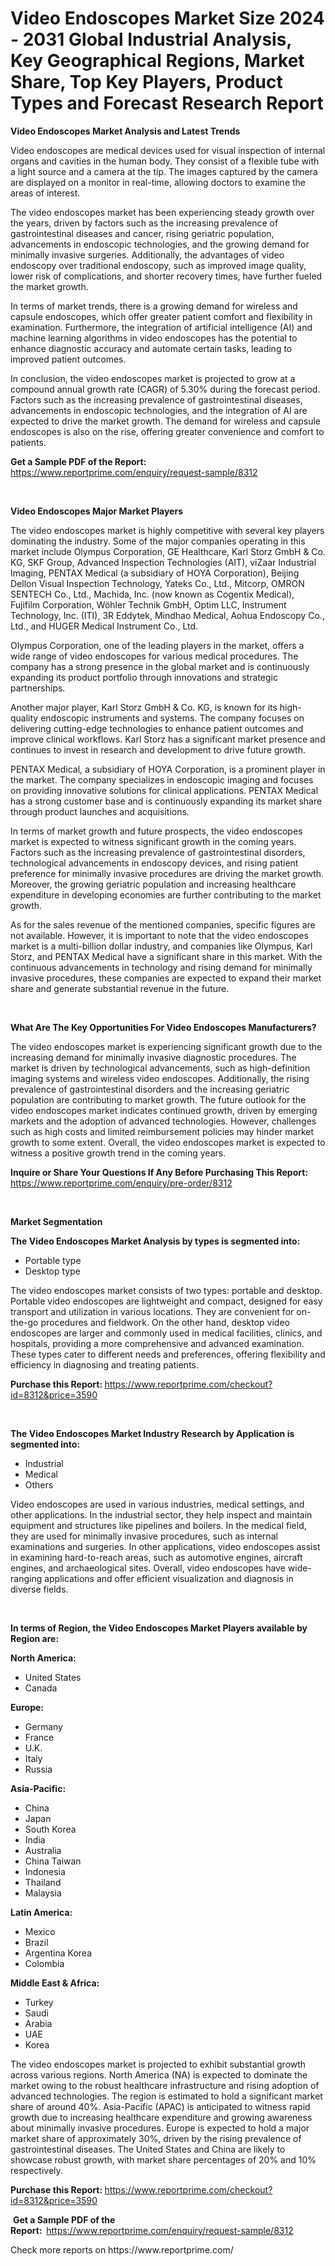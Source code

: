 <p><h1>Video Endoscopes Market Size 2024 - 2031 Global Industrial Analysis, Key Geographical Regions, Market Share, Top Key Players, Product Types and Forecast Research Report</h1></p><p><strong>Video Endoscopes Market Analysis and Latest Trends</strong></p>
<p><p>Video endoscopes are medical devices used for visual inspection of internal organs and cavities in the human body. They consist of a flexible tube with a light source and a camera at the tip. The images captured by the camera are displayed on a monitor in real-time, allowing doctors to examine the areas of interest.</p><p>The video endoscopes market has been experiencing steady growth over the years, driven by factors such as the increasing prevalence of gastrointestinal diseases and cancer, rising geriatric population, advancements in endoscopic technologies, and the growing demand for minimally invasive surgeries. Additionally, the advantages of video endoscopy over traditional endoscopy, such as improved image quality, lower risk of complications, and shorter recovery times, have further fueled the market growth.</p><p>In terms of market trends, there is a growing demand for wireless and capsule endoscopes, which offer greater patient comfort and flexibility in examination. Furthermore, the integration of artificial intelligence (AI) and machine learning algorithms in video endoscopes has the potential to enhance diagnostic accuracy and automate certain tasks, leading to improved patient outcomes.</p><p>In conclusion, the video endoscopes market is projected to grow at a compound annual growth rate (CAGR) of 5.30% during the forecast period. Factors such as the increasing prevalence of gastrointestinal diseases, advancements in endoscopic technologies, and the integration of AI are expected to drive the market growth. The demand for wireless and capsule endoscopes is also on the rise, offering greater convenience and comfort to patients.</p></p>
<p><strong>Get a Sample PDF of the Report:&nbsp;</strong> <a href="https://www.reportprime.com/enquiry/request-sample/8312">https://www.reportprime.com/enquiry/request-sample/8312</a></p>
<p>&nbsp;</p>
<p><strong>Video Endoscopes Major Market Players</strong></p>
<p><p>The video endoscopes market is highly competitive with several key players dominating the industry. Some of the major companies operating in this market include Olympus Corporation, GE Healthcare, Karl Storz GmbH & Co. KG, SKF Group, Advanced Inspection Technologies (AIT), viZaar Industrial Imaging, PENTAX Medical (a subsidiary of HOYA Corporation), Beijing Dellon Visual Inspection Technology, Yateks Co., Ltd., Mitcorp, OMRON SENTECH Co., Ltd., Machida, Inc. (now known as Cogentix Medical), Fujifilm Corporation, Wöhler Technik GmbH, Optim LLC, Instrument Technology, Inc. (ITI), 3R Eddytek, Mindhao Medical, Aohua Endoscopy Co., Ltd., and HUGER Medical Instrument Co., Ltd.</p><p>Olympus Corporation, one of the leading players in the market, offers a wide range of video endoscopes for various medical procedures. The company has a strong presence in the global market and is continuously expanding its product portfolio through innovations and strategic partnerships.</p><p>Another major player, Karl Storz GmbH & Co. KG, is known for its high-quality endoscopic instruments and systems. The company focuses on delivering cutting-edge technologies to enhance patient outcomes and improve clinical workflows. Karl Storz has a significant market presence and continues to invest in research and development to drive future growth.</p><p>PENTAX Medical, a subsidiary of HOYA Corporation, is a prominent player in the market. The company specializes in endoscopic imaging and focuses on providing innovative solutions for clinical applications. PENTAX Medical has a strong customer base and is continuously expanding its market share through product launches and acquisitions.</p><p>In terms of market growth and future prospects, the video endoscopes market is expected to witness significant growth in the coming years. Factors such as the increasing prevalence of gastrointestinal disorders, technological advancements in endoscopy devices, and rising patient preference for minimally invasive procedures are driving the market growth. Moreover, the growing geriatric population and increasing healthcare expenditure in developing economies are further contributing to the market growth.</p><p>As for the sales revenue of the mentioned companies, specific figures are not available. However, it is important to note that the video endoscopes market is a multi-billion dollar industry, and companies like Olympus, Karl Storz, and PENTAX Medical have a significant share in this market. With the continuous advancements in technology and rising demand for minimally invasive procedures, these companies are expected to expand their market share and generate substantial revenue in the future.</p></p>
<p>&nbsp;</p>
<p><strong>What Are The Key Opportunities For Video Endoscopes Manufacturers?</strong></p>
<p><p>The video endoscopes market is experiencing significant growth due to the increasing demand for minimally invasive diagnostic procedures. The market is driven by technological advancements, such as high-definition imaging systems and wireless video endoscopes. Additionally, the rising prevalence of gastrointestinal disorders and the increasing geriatric population are contributing to market growth. The future outlook for the video endoscopes market indicates continued growth, driven by emerging markets and the adoption of advanced technologies. However, challenges such as high costs and limited reimbursement policies may hinder market growth to some extent. Overall, the video endoscopes market is expected to witness a positive growth trend in the coming years.</p></p>
<p><strong>Inquire or Share Your Questions If Any Before Purchasing This Report:</strong> <a href="https://www.reportprime.com/enquiry/pre-order/8312">https://www.reportprime.com/enquiry/pre-order/8312</a></p>
<p>&nbsp;</p>
<p><strong>Market Segmentation</strong></p>
<p><strong>The Video Endoscopes Market Analysis by types is segmented into:</strong></p>
<p><ul><li>Portable type</li><li>Desktop type</li></ul></p>
<p><p>The video endoscopes market consists of two types: portable and desktop. Portable video endoscopes are lightweight and compact, designed for easy transport and utilization in various locations. They are convenient for on-the-go procedures and fieldwork. On the other hand, desktop video endoscopes are larger and commonly used in medical facilities, clinics, and hospitals, providing a more comprehensive and advanced examination. These types cater to different needs and preferences, offering flexibility and efficiency in diagnosing and treating patients.</p></p>
<p><strong>Purchase this Report:&nbsp;</strong><a href="https://www.reportprime.com/checkout?id=8312&price=3590">https://www.reportprime.com/checkout?id=8312&price=3590</a></p>
<p>&nbsp;</p>
<p><strong>The Video Endoscopes Market Industry Research by Application is segmented into:</strong></p>
<p><ul><li>Industrial</li><li>Medical</li><li>Others</li></ul></p>
<p><p>Video endoscopes are used in various industries, medical settings, and other applications. In the industrial sector, they help inspect and maintain equipment and structures like pipelines and boilers. In the medical field, they are used for minimally invasive procedures, such as internal examinations and surgeries. In other applications, video endoscopes assist in examining hard-to-reach areas, such as automotive engines, aircraft engines, and archaeological sites. Overall, video endoscopes have wide-ranging applications and offer efficient visualization and diagnosis in diverse fields.</p></p>
<p>&nbsp;</p>
<p><strong>In terms of Region, the Video Endoscopes Market Players available by Region are:</strong></p>
<p>
    <p> <strong> North America: </strong>
        <ul>
            <li>United States</li>
            <li>Canada</li>
        </ul>
        </p> 
    <p> <strong> Europe: </strong>
        <ul>
            <li>Germany</li>
            <li>France</li>
            <li>U.K.</li>
            <li>Italy</li>
            <li>Russia</li>
        </ul>
        </p> 
    <p> <strong> Asia-Pacific: </strong>
        <ul>
            <li>China</li>
            <li>Japan</li>
            <li>South Korea</li>
            <li>India</li>
            <li>Australia</li>
            <li>China Taiwan</li>
            <li>Indonesia</li>
            <li>Thailand</li>
            <li>Malaysia</li>
        </ul>
        </p> 
    <p> <strong> Latin America: </strong>
        <ul>
            <li>Mexico</li>
            <li>Brazil</li>
            <li>Argentina Korea</li>
            <li>Colombia</li>
        </ul>
        </p> 
    <p> <strong> Middle East & Africa: </strong>
        <ul>
            <li>Turkey</li>
            <li>Saudi</li>
            <li>Arabia</li>
            <li>UAE</li>
            <li>Korea</li>
        </ul>
    </p>
    </p>
<p><p>The video endoscopes market is projected to exhibit substantial growth across various regions. North America (NA) is expected to dominate the market owing to the robust healthcare infrastructure and rising adoption of advanced technologies. The region is estimated to hold a significant market share of around 40%. Asia-Pacific (APAC) is anticipated to witness rapid growth due to increasing healthcare expenditure and growing awareness about minimally invasive procedures. Europe is expected to hold a major market share of approximately 30%, driven by the rising prevalence of gastrointestinal diseases. The United States and China are likely to showcase robust growth, with market share percentages of 20% and 10% respectively.</p></p>
<p><strong>Purchase this Report: </strong><a href="https://www.reportprime.com/checkout?id=8312&price=3590">https://www.reportprime.com/checkout?id=8312&price=3590</a></p>
<p>&nbsp;<strong>Get a Sample PDF of the Report:&nbsp;&nbsp;</strong><a href="https://www.reportprime.com/enquiry/request-sample/8312">https://www.reportprime.com/enquiry/request-sample/8312</a></p>
<p><strong></strong></p>
<p>Check more reports on https://www.reportprime.com/</p>